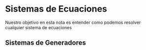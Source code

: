 # Sistemas de Ecuaciones
Nuestro objetivo en esta nota es entender como podemos resolver cualquier sistema de ecuaciones 
## Sistemas de Generadores